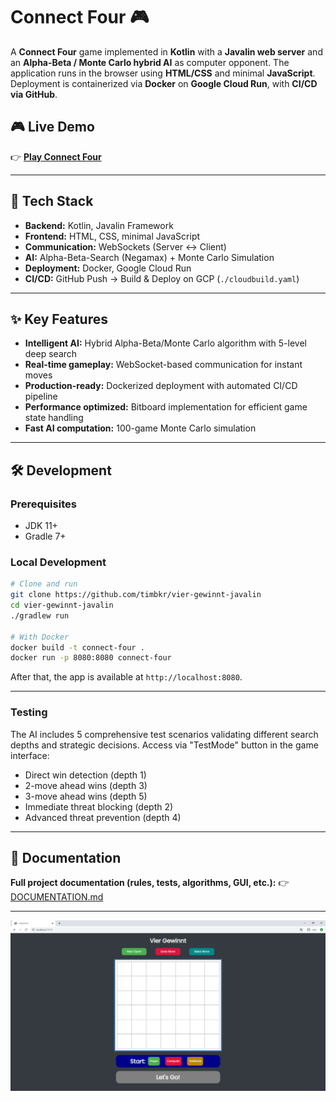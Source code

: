# Connect Four 🎮

A **Connect Four** game implemented in **Kotlin** with a **Javalin web server** and an **Alpha-Beta / Monte Carlo hybrid AI** as computer opponent. The application runs in the browser using **HTML/CSS** and minimal **JavaScript**. Deployment is containerized via **Docker** on **Google Cloud Run**, with **CI/CD via GitHub**.

## 🎮 Live Demo
👉 **[Play Connect Four](https://vier-gewinnt-javalin-734133816982.europe-west1.run.app/)**

---

## 🚀 Tech Stack
- **Backend:** Kotlin, Javalin Framework
- **Frontend:** HTML, CSS, minimal JavaScript
- **Communication:** WebSockets (Server ↔ Client)
- **AI:** Alpha-Beta-Search (Negamax) + Monte Carlo Simulation
- **Deployment:** Docker, Google Cloud Run
- **CI/CD:** GitHub Push → Build & Deploy on GCP (`./cloudbuild.yaml`)

---

## ✨ Key Features
- **Intelligent AI:** Hybrid Alpha-Beta/Monte Carlo algorithm with 5-level deep search
- **Real-time gameplay:** WebSocket-based communication for instant moves
- **Production-ready:** Dockerized deployment with automated CI/CD pipeline
- **Performance optimized:** Bitboard implementation for efficient game state handling
- **Fast AI computation:** 100-game Monte Carlo simulation


---

## 🛠️ Development

### Prerequisites
- JDK 11+
- Gradle 7+

### Local Development
```bash
# Clone and run
git clone https://github.com/timbkr/vier-gewinnt-javalin
cd vier-gewinnt-javalin
./gradlew run

# With Docker
docker build -t connect-four .
docker run -p 8080:8080 connect-four

```
After that, the app is available at `http://localhost:8080`.

---

### Testing
The AI includes 5 comprehensive test scenarios validating different search depths and strategic decisions. Access via "TestMode" button in the game interface:
- Direct win detection (depth 1)
- 2-move ahead wins (depth 3)
- 3-move ahead wins (depth 5)
- Immediate threat blocking (depth 2)
- Advanced threat prevention (depth 4)

---

## 📖 Documentation
**Full project documentation (rules, tests, algorithms, GUI, etc.):**
👉 [DOCUMENTATION.md](./DOCUMENTATION.md)

---

![Screenshot](screenshot.PNG)




